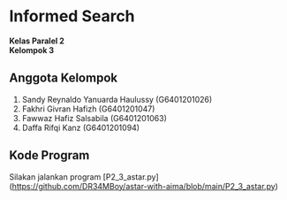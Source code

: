 # Informed Search
**Kelas Paralel 2** <br>
**Kelompok 3**
## Anggota Kelompok
1. Sandy Reynaldo Yanuarda Haulussy (G6401201026) 
2. Fakhri Givran Hafizh (G6401201047)
3. Fawwaz Hafiz Salsabila (G6401201063) 
4. Daffa Rifqi Kanz (G6401201094)
## Kode Program
Silakan jalankan program [P2_3_astar.py] (https://github.com/DR34MBoy/astar-with-aima/blob/main/P2_3_astar.py)